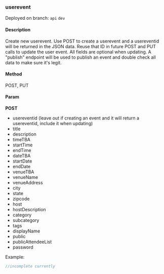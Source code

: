 ### **userevent**

Deployed on branch: `api` `dev`

#### **Description**

Create new userevent. Use POST to create a userevent and a usereventid will be returned in the JSON data.
Reuse that ID in future POST and PUT calls to update the user event. All fields are optional when updating.
A "publish" endpoint will be used to publish an event and double check all data to make sure it's legit.

#### **Method**

POST, PUT

#### **Param**

**POST**

- usereventid (leave out if creating an event and it will return a usereventid, include it when updating)
- title
- description
- timeTBA
- startTime
- endTime
- dateTBA
- startDate
- endDate
- venueTBA
- venueName
- venueAddress
- city
- state
- zipcode
- host
- hostDescription
- category
- subcategory
- tags
- displayName
- public
- publicAttendeeList
- password

Example:

```javascript
//incomplete currently
```
